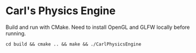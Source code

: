 # Carl's Physics Engine

Build and run with CMake. Need to install OpenGL and GLFW locally before running. 

```
cd build && cmake .. && make && ./CarlPhysicsEngine
```

